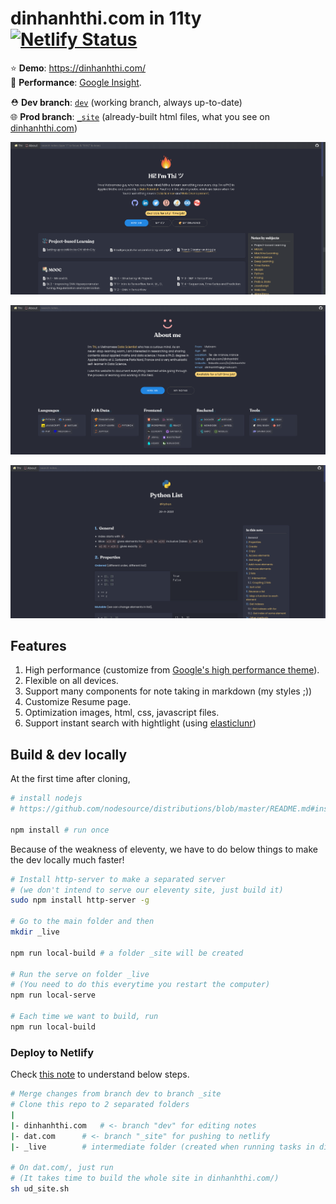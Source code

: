 # dinhanhthi.com in 11ty [![Netlify Status](https://api.netlify.com/api/v1/badges/ace14869-1b28-471b-ad0f-5f1f7defa382/deploy-status)](https://app.netlify.com/sites/inspiring-goldstine-cfc130/deploys)

⭐ __Demo__: https://dinhanhthi.com/ <br />
🚀 __Performance__: [Google Insight](https://developers.google.com/speed/pagespeed/insights/?url=https%3A%2F%2Fdinhanhthi.com). <br />

⛑ __Dev branch__: [`dev`](https://github.com/dinhanhthi/dinhanhthi.com/tree/dev) (working branch, always up-to-date) <br />
🌐 __Prod branch__: [`_site`](https://github.com/dinhanhthi/dinhanhthi.com/tree/_site) (already-built html files, what you see on [dinhanhthi.com](https://dinhanhthi.com))

![Home page](./img/frontpage.png)

![About page](./img/about-page.png)

![Note page](./img/note-page.png)

## Features

1. High performance (customize from [Google's high performance theme](https://github.com/google/eleventy-high-performance-blog)).
2. Flexible on all devices.
3. Support many components for note taking in markdown (my styles ;))
4. Customize Resume page.
5. Optimization images, html, css, javascript files.
6. Support instant search with hightlight (using [elasticlunr](http://elasticlunr.com/))

## Build & dev locally

At the first time after cloning,

``` bash
# install nodejs
# https://github.com/nodesource/distributions/blob/master/README.md#installation-instructions

npm install # run once
```

Because of the weakness of eleventy, we have to do below things to make the dev locally much faster!

``` bash
# Install http-server to make a separated server
# (we don't intend to serve our eleventy site, just build it)
sudo npm install http-server -g

# Go to the main folder and then
mkdir _live

npm run local-build # a folder _site will be created

# Run the serve on folder _live
# (You need to do this everytime you restart the computer)
npm run local-serve

# Each time we want to build, run
npm run local-build
```

### Deploy to Netlify

Check [this note](https://dinhanhthi.com/11ty-nunjucks/#setting-up-with-netlify) to understand below steps.

``` bash
# Merge changes from branch dev to branch _site
# Clone this repo to 2 separated folders
|
|- dinhanhthi.com	# <- branch "dev" for editing notes
|- dat.com		# <- branch "_site" for pushing to netlify
|- _live		# intermediate folder (created when running tasks in dinhanhthi.com/)

# On dat.com/, just run
# (It takes time to build the whole site in dinhanhthi.com/)
sh ud_site.sh
```